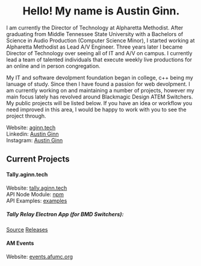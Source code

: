 
<h1 align="center">Hello! My name is Austin Ginn.</h1>
<p>I am currently the Director of Technology at Alpharetta Methodist. After graduating from Middle Tennessee State University with a Bachelors of Science in Audio Production (Computer Science Minor), I started working at Alpharetta Methodist as Lead A/V Engineer. Three years later I became Director of Technology over seeing all of IT and A/V on campus. I currently lead a team of talented individuals that execute weekly live productions for an online and in person congregation.</p> 
  
<p>My IT and software devolpment foundation began in college, c++ being my lanuage of study.  Since then I have found a passion for web devolpment. I am currently working on and maintaining a number of projects, however my main focus lately has revolved around Blackmagic Design ATEM Switchers. My public projects will be listed below.  If you have an idea or workflow you need improved in this area, I would be happy to work with you to see the project through.</p>

Website: [aginn.tech](https://aginn.tech)
<br>
Linkedin: [Austin Ginn](www.linkedin.com/in/austinleeginn)
<br>
Instagram: [Austin Ginn](https://www.instagram.com/austinleeginn/)

## Current Projects

#### Tally.aginn.tech
Website: [tally.aginn.tech](https://tally.aginn.tech)
<br>
API Node Module: [npm](https://www.npmjs.com/package/tally.aginn.tech-api)
<br>
API Examples: [examples](https://github.com/austinginn/tally.aginn.tech-api/tree/main/examples)

##### Tally Relay Electron App (for BMD Switchers): 
[Source](https://github.com/austinginn/tally-relay-bmd)
[Releases](https://github.com/austinginn/tally-relay-bmd/releases)

#### AM Events
Website: [events.afumc.org](https://events.afumc.org)

